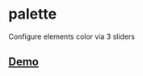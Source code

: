 # palette
Configure elements color via 3 sliders 

## [Demo](https://danight.github.io/projects/palette/index.html)
